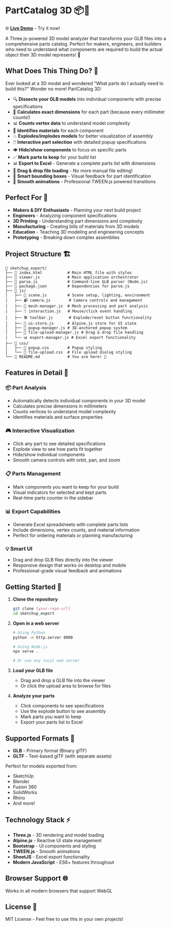 # PartCatalog 3D 📦🔧

🌐 **[Live Demo](https://mezga0153.github.io/PartCatalog-3D/)** - Try it now!

A Three.js-powered 3D model analyzer that transforms your GLB files into a comprehensive parts catalog. Perfect for makers, engineers, and builders who need to understand what components are required to build the actual object their 3D model represents! 🎯

## What Does This Thing Do? 🤔

Ever looked at a 3D model and wondered "What parts do I actually need to build this?" Wonder no more! PartCatalog 3D:

- 🔍 **Dissects your GLB models** into individual components with precise specifications
- 📏 **Calculates exact dimensions** for each part (because every millimeter counts!)
- 📊 **Counts vertex data** to understand model complexity
- 🎨 **Identifies materials** for each component
- 💥 **Explodes/implodes models** for better visualization of assembly
- 🖱️ **Interactive part selection** with detailed popup specifications
- 👁️ **Hide/show components** to focus on specific parts
- ✅ **Mark parts to keep** for your build list
- 📊 **Export to Excel** - Generate a complete parts list with dimensions
- 📁 **Drag & drop file loading** - No more manual file editing!
- 🎯 **Smart bounding boxes** - Visual feedback for part identification
- 🎪 **Smooth animations** - Professional TWEEN.js powered transitions

## Perfect For 🎯

- **Makers & DIY Enthusiasts** - Planning your next build project
- **Engineers** - Analyzing component specifications
- **3D Printing** - Understanding part dimensions and complexity
- **Manufacturing** - Creating bills of materials from 3D models
- **Education** - Teaching 3D modeling and engineering concepts
- **Prototyping** - Breaking down complex assemblies

## Project Structure 🏗️

```
📁 sketchup_export/
├── 📄 index.html           # Main HTML file with styles
├── 📄 viewer.js            # Main application orchestrator
├── 📄 parse.js             # Command-line GLB parser (Node.js)
├── 📄 package.json         # Dependencies for parse.js
├── 📁 js/
│   ├── 🎥 scene.js         # Scene setup, lighting, environment
│   ├── 📹 camera.js        # Camera controls and management
│   ├── 🔧 mesh-manager.js  # Mesh processing and part analysis
│   ├── 🖱️ interaction.js   # Mouse/click event handling
│   ├── 🛠️ toolbar.js       # Explode/reset button functionality
│   ├── 💾 ui-store.js      # Alpine.js store for UI state
│   ├── 🎪 popup-manager.js # 3D-anchored popup system
│   ├── 📁 file-upload-manager.js # Drag & drop file handling
│   └── 📊 export-manager.js # Excel export functionality
├── 📁 css/
│   ├── 🎨 popup.css        # Popup styling
│   └── 📁 file-upload.css  # File upload dialog styling
└── 📄 README.md            # You are here! 👋
```

## Features in Detail 🚀

### 📦 **Part Analysis**
- Automatically detects individual components in your 3D model
- Calculates precise dimensions in millimeters
- Counts vertices to understand model complexity
- Identifies materials and surface properties

### 🎮 **Interactive Visualization**
- Click any part to see detailed specifications
- Explode view to see how parts fit together
- Hide/show individual components
- Smooth camera controls with orbit, pan, and zoom

### 📋 **Parts Management**
- Mark components you want to keep for your build
- Visual indicators for selected and kept parts
- Real-time parts counter in the sidebar

### 📊 **Export Capabilities**
- Generate Excel spreadsheets with complete parts lists
- Include dimensions, vertex counts, and material information
- Perfect for ordering materials or planning manufacturing

### 💡 **Smart UI**
- Drag and drop GLB files directly into the viewer
- Responsive design that works on desktop and mobile
- Professional-grade visual feedback and animations

## Getting Started 🚀

1. **Clone the repository**
   ```bash
   git clone [your-repo-url]
   cd sketchup_export
   ```

2. **Open in a web server**
   ```bash
   # Using Python
   python -m http.server 8000
   
   # Using Node.js
   npx serve .
   
   # Or use any local web server
   ```

3. **Load your GLB file**
   - Drag and drop a GLB file into the viewer
   - Or click the upload area to browse for files

4. **Analyze your parts**
   - Click components to see specifications
   - Use the explode button to see assembly
   - Mark parts you want to keep
   - Export your parts list to Excel

## Supported Formats 📁

- **GLB** - Primary format (Binary glTF)
- **GLTF** - Text-based glTF (with separate assets)

Perfect for models exported from:
- SketchUp
- Blender
- Fusion 360
- SolidWorks
- Rhino
- And more!

## Technology Stack ⚡

- **Three.js** - 3D rendering and model loading
- **Alpine.js** - Reactive UI state management
- **Bootstrap** - UI components and styling
- **TWEEN.js** - Smooth animations
- **SheetJS** - Excel export functionality
- **Modern JavaScript** - ES6+ features throughout

## Browser Support 🌐

Works in all modern browsers that support WebGL

## License 📄

MIT License - Feel free to use this in your own projects!
